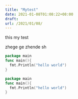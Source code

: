 ```yaml
---
title: "Mytest"
date: 2021-01-08T01:08:22+08:00
draft: 
url: /2021/01/08/
---
```


this my test


zhege   ge zhende sh 







```go
package main
func main(){
  fmt.Println("hello world")
}
```

```go
package main
func main(){
  fmt.Println("hello world")
}
```


